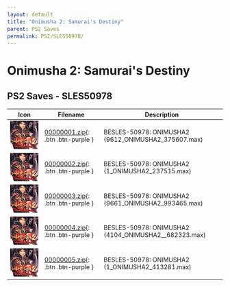 ```yaml
---
layout: default
title: "Onimusha 2: Samurai's Destiny"
parent: PS2 Saves
permalink: PS2/SLES50978/
---
```

# Onimusha 2: Samurai's Destiny

## PS2 Saves - SLES50978

| Icon | Filename | Description |
|------|----------|-------------|
| ![Onimusha 2: Samurai's Destiny](icon0.png) | [00000001.zip](00000001.zip){: .btn .btn-purple } | BESLES-50978: ONIMUSHA2 (9612_ONIMUSHA2_375607.max) |
| ![Onimusha 2: Samurai's Destiny](icon0.png) | [00000002.zip](00000002.zip){: .btn .btn-purple } | BESLES-50978: ONIMUSHA2 (1_ONIMUSHA2_237515.max) |
| ![Onimusha 2: Samurai's Destiny](icon0.png) | [00000003.zip](00000003.zip){: .btn .btn-purple } | BESLES-50978: ONIMUSHA2 (9661_ONIMUSHA2_993465.max) |
| ![Onimusha 2: Samurai's Destiny](icon0.png) | [00000004.zip](00000004.zip){: .btn .btn-purple } | BESLES-50978: ONIMUSHA2 (4104_ONIMUSHA2__682323.max) |
| ![Onimusha 2: Samurai's Destiny](icon0.png) | [00000005.zip](00000005.zip){: .btn .btn-purple } | BESLES-50978: ONIMUSHA2 (1_ONIMUSHA2_413281.max) |
